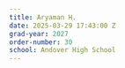 ```yaml
---
title: Aryaman H.
date: 2025-03-29 17:43:00 Z
grad-year: 2027
order-number: 30
school: Andover High School
---
```


